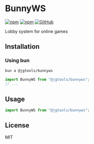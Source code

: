 # BunnyWS

[![npm](https://img.shields.io/npm/v/@jgtools/bunnyws)](https://www.npmjs.com/package/@jgtools/bunnyws)
[![npm](https://img.shields.io/npm/dm/@jgtools/bunnyws)](https://www.npmjs.com/package/@jgtools/bunnyws)
[![GitHub](https://img.shields.io/github/license/jgtools/bunnyws)](https://github.com/git/git-scm.com/blob/main/MIT-LICENSE.txt)

Lobby system for online games

## Installation

### Using bun

```bash
bun a @jgtools/bunnyws
```

```javascript
import BunnyWS from "@jgtools/bunnyws";
// ...
```

## Usage

```typescript
import BunnyWS from "@jgtools/bunnyws";
```

## License

MIT
